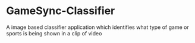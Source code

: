 # GameSync-Classifier
A image based classifier application which identifies what type of game or sports is being shown in a clip of video
